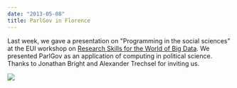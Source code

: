 ```yaml
---
date: "2013-05-08"
title: ParlGov in Florence
---
```


Last week, we gave a presentation on "Programming in the social sciences" at the EUI workshop on [Research Skills for the World of Big Data](http://www.eui.eu/SeminarsAndEvents/Index.aspx?eventid=89071). We presented ParlGov as an application of computing in political science. Thanks to Jonathan Bright and Alexander Trechsel for inviting us.

![](/images/parliament-scotland.jpg)
